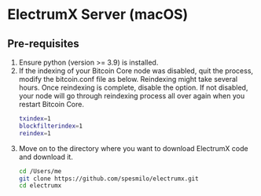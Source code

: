 # ElectrumX Server (macOS)

## Pre-requisites
1. Ensure python (version >= 3.9) is installed.
2. If the indexing of your Bitcoin Core node was disabled, quit the process, modify the bitcoin.conf file as below. Reindexing might take several hours. Once reindexing is complete, disable the option. If not disabled, your node will go through reindexing process all over again when you restart Bitcoin Core.
    ```bash
    txindex=1
    blockfilterindex=1
    reindex=1
    ```
3. Move on to the directory where you want to download ElectrumX code and download it.
   ```bash
   cd /Users/me
   git clone https://github.com/spesmilo/electrumx.git
   cd electrumx
   ```

